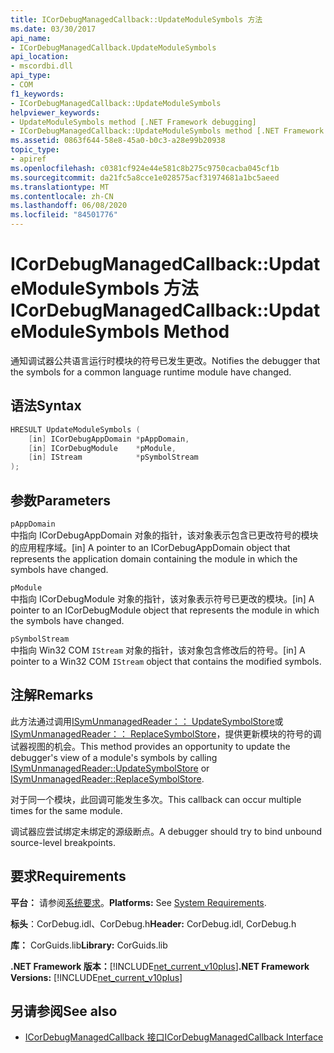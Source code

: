 ```yaml
---
title: ICorDebugManagedCallback::UpdateModuleSymbols 方法
ms.date: 03/30/2017
api_name:
- ICorDebugManagedCallback.UpdateModuleSymbols
api_location:
- mscordbi.dll
api_type:
- COM
f1_keywords:
- ICorDebugManagedCallback::UpdateModuleSymbols
helpviewer_keywords:
- UpdateModuleSymbols method [.NET Framework debugging]
- ICorDebugManagedCallback::UpdateModuleSymbols method [.NET Framework debugging]
ms.assetid: 0863f644-58e8-45a0-b0c3-a28e99b20938
topic_type:
- apiref
ms.openlocfilehash: c0381cf924e44e581c8b275c9750cacba045cf1b
ms.sourcegitcommit: da21fc5a8cce1e028575acf31974681a1bc5aeed
ms.translationtype: MT
ms.contentlocale: zh-CN
ms.lasthandoff: 06/08/2020
ms.locfileid: "84501776"
---
```

# <a name="icordebugmanagedcallbackupdatemodulesymbols-method"></a><span data-ttu-id="f44c2-102">ICorDebugManagedCallback::UpdateModuleSymbols 方法</span><span class="sxs-lookup"><span data-stu-id="f44c2-102">ICorDebugManagedCallback::UpdateModuleSymbols Method</span></span>
<span data-ttu-id="f44c2-103">通知调试器公共语言运行时模块的符号已发生更改。</span><span class="sxs-lookup"><span data-stu-id="f44c2-103">Notifies the debugger that the symbols for a common language runtime module have changed.</span></span>  
  
## <a name="syntax"></a><span data-ttu-id="f44c2-104">语法</span><span class="sxs-lookup"><span data-stu-id="f44c2-104">Syntax</span></span>  
  
```cpp  
HRESULT UpdateModuleSymbols (  
    [in] ICorDebugAppDomain *pAppDomain,  
    [in] ICorDebugModule    *pModule,  
    [in] IStream            *pSymbolStream  
);  
```  
  
## <a name="parameters"></a><span data-ttu-id="f44c2-105">参数</span><span class="sxs-lookup"><span data-stu-id="f44c2-105">Parameters</span></span>  
 `pAppDomain`  
 <span data-ttu-id="f44c2-106">中指向 ICorDebugAppDomain 对象的指针，该对象表示包含已更改符号的模块的应用程序域。</span><span class="sxs-lookup"><span data-stu-id="f44c2-106">[in] A pointer to an ICorDebugAppDomain object that represents the application domain containing the module in which the symbols have changed.</span></span>  
  
 `pModule`  
 <span data-ttu-id="f44c2-107">中指向 ICorDebugModule 对象的指针，该对象表示符号已更改的模块。</span><span class="sxs-lookup"><span data-stu-id="f44c2-107">[in] A pointer to an ICorDebugModule object that represents the module in which the symbols have changed.</span></span>  
  
 `pSymbolStream`  
 <span data-ttu-id="f44c2-108">中指向 Win32 COM `IStream` 对象的指针，该对象包含修改后的符号。</span><span class="sxs-lookup"><span data-stu-id="f44c2-108">[in] A pointer to a Win32 COM `IStream` object that contains the modified symbols.</span></span>  
  
## <a name="remarks"></a><span data-ttu-id="f44c2-109">注解</span><span class="sxs-lookup"><span data-stu-id="f44c2-109">Remarks</span></span>  
 <span data-ttu-id="f44c2-110">此方法通过调用[ISymUnmanagedReader：： UpdateSymbolStore](../diagnostics/isymunmanagedreader-updatesymbolstore-method.md)或[ISymUnmanagedReader：： ReplaceSymbolStore](../diagnostics/isymunmanagedreader-replacesymbolstore-method.md)，提供更新模块的符号的调试器视图的机会。</span><span class="sxs-lookup"><span data-stu-id="f44c2-110">This method provides an opportunity to update the debugger's view of a module's symbols by calling [ISymUnmanagedReader::UpdateSymbolStore](../diagnostics/isymunmanagedreader-updatesymbolstore-method.md) or [ISymUnmanagedReader::ReplaceSymbolStore](../diagnostics/isymunmanagedreader-replacesymbolstore-method.md).</span></span>  
  
 <span data-ttu-id="f44c2-111">对于同一个模块，此回调可能发生多次。</span><span class="sxs-lookup"><span data-stu-id="f44c2-111">This callback can occur multiple times for the same module.</span></span>  
  
 <span data-ttu-id="f44c2-112">调试器应尝试绑定未绑定的源级断点。</span><span class="sxs-lookup"><span data-stu-id="f44c2-112">A debugger should try to bind unbound source-level breakpoints.</span></span>  
  
## <a name="requirements"></a><span data-ttu-id="f44c2-113">要求</span><span class="sxs-lookup"><span data-stu-id="f44c2-113">Requirements</span></span>  
 <span data-ttu-id="f44c2-114">**平台：** 请参阅[系统要求](../../get-started/system-requirements.md)。</span><span class="sxs-lookup"><span data-stu-id="f44c2-114">**Platforms:** See [System Requirements](../../get-started/system-requirements.md).</span></span>  
  
 <span data-ttu-id="f44c2-115">**标头**：CorDebug.idl、CorDebug.h</span><span class="sxs-lookup"><span data-stu-id="f44c2-115">**Header:** CorDebug.idl, CorDebug.h</span></span>  
  
 <span data-ttu-id="f44c2-116">**库：** CorGuids.lib</span><span class="sxs-lookup"><span data-stu-id="f44c2-116">**Library:** CorGuids.lib</span></span>  
  
 <span data-ttu-id="f44c2-117">**.NET Framework 版本：**[!INCLUDE[net_current_v10plus](../../../../includes/net-current-v10plus-md.md)]</span><span class="sxs-lookup"><span data-stu-id="f44c2-117">**.NET Framework Versions:** [!INCLUDE[net_current_v10plus](../../../../includes/net-current-v10plus-md.md)]</span></span>  
  
## <a name="see-also"></a><span data-ttu-id="f44c2-118">另请参阅</span><span class="sxs-lookup"><span data-stu-id="f44c2-118">See also</span></span>

- [<span data-ttu-id="f44c2-119">ICorDebugManagedCallback 接口</span><span class="sxs-lookup"><span data-stu-id="f44c2-119">ICorDebugManagedCallback Interface</span></span>](icordebugmanagedcallback-interface.md)
